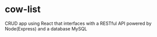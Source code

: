 # cow-list
CRUD app using React that interfaces with a RESTful API powered by Node(Express) and a database MySQL
